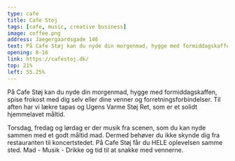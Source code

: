 ```yaml
---
type: cafe
title: Cafe Stoj
tags: [cafe, music, creative business]
image: coffee.png
address: Jaegergaardsgade 146
text: På Cafe Støj kan du nyde din morgenmad, hygge med formiddagskaffen, spise frokost med dig selv eller dine venner og forretningsforbindelser.
opening: 8-16
link: https://cafestoj.dk/
top: 21%
left: 55.25%
---
```


På Cafe Støj kan du nyde din morgenmad, hygge med formiddagskaffen, spise frokost med dig selv eller dine venner og forretningsforbindelser. Til aften har vi lækre tapas og Ugens Varme Støj Ret, som er et solidt hjemmelavet måltid.

Torsdag, fredag og lørdag er der musik fra scenen, som du kan nyde sammen med et godt måltid mad. Dermed behøver du ikke skynde dig fra restauranten til koncertstedet. På Cafe Støj får du HELE oplevelsen samme sted. Mad - Musik - Drikke og tid til at snakke med vennerne.
